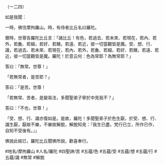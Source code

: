 （一二四）

如是我聞：

一時，佛住摩拘羅山。時，有侍者比丘名曰羅陀。

爾時，世尊告羅陀比丘言：「諸比丘！有色，若過去、若未來、若現在，若內、若外，若麁、若細，若好、若醜，若遠、若近，彼一切當觀皆是魔。受、想、行、識，若過去、若未來、若現在，若內、若外，若麁、若細，若好、若醜，若遠、若近，彼一切當觀皆是魔。羅陀！於意云何：色為常耶？為無常耶？」

答曰：「無常。世尊！」

「若無常者，是苦耶？」

答曰：「是苦。世尊！

「若無常、苦者，是變易法，多聞聖弟子寧於中見我不？」

答曰：「不也，世尊！」

「受、想、行、識亦復如是。是故，羅陀！多聞聖弟子於色生厭，於受、想、行、識生厭，厭故不樂，不樂故解脫，解脫知見：『我生已盡，梵行已立，所作已作，自知不受後有。』」

佛說此經已，羅陀比丘聞佛所說，歡喜奉行。

#地名/摩拘羅山
#人名/羅陀
#四聖諦/苦
#五蘊/色
#五蘊/受
#五蘊/想
#五蘊/行
#五蘊/識
#無常
#解脫
